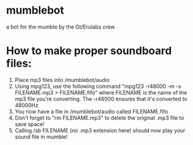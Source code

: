 mumblebot
=========

a bot for the mumble by the Gt/Erulabs crew


How to make proper soundboard files:
====================================

1. Place mp3 files into /mumblebot/audio
2. Using mpg123, use the following command "mpg123 -r48000 -m -s FILENAME.mp3 > FILENAME.fifo" where FILENAME is the name of the mp3 file you're converting. The -r48000 ensures that it's converted to 48000Hz
3. You now have a file in /mumblebot/audio called FILENAME.fifo
4. Don't forget to "rm FILENAME.mp3" to delete the original .mp3 file to save space!
5. Calling /sb FILENAME (no .mp3 extension here) should now play your sound file in mumble!
